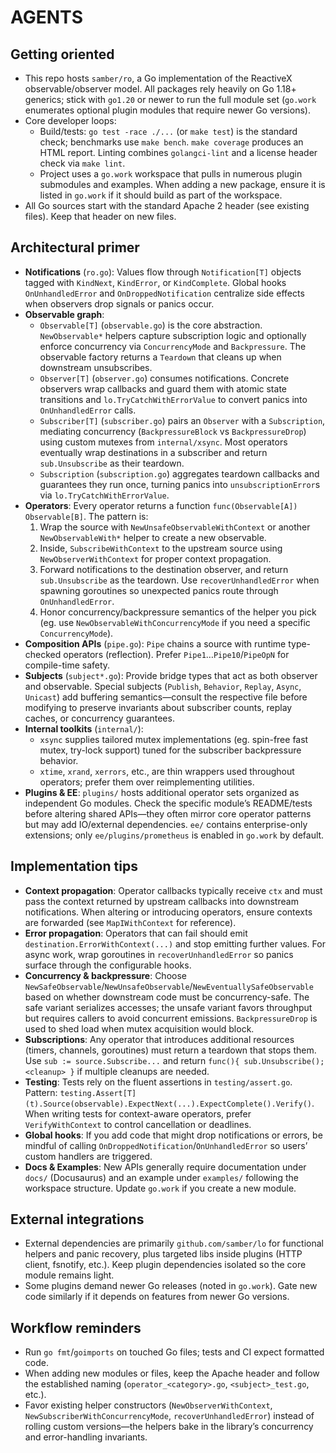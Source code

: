 # AGENTS

## Getting oriented
- This repo hosts `samber/ro`, a Go implementation of the ReactiveX observable/observer model. All packages rely heavily on Go 1.18+ generics; stick with `go1.20` or newer to run the full module set (`go.work` enumerates optional plugin modules that require newer Go versions).
- Core developer loops:
  - Build/tests: `go test -race ./...` (or `make test`) is the standard check; benchmarks use `make bench`. `make coverage` produces an HTML report. Linting combines `golangci-lint` and a license header check via `make lint`.
  - Project uses a `go.work` workspace that pulls in numerous plugin submodules and examples. When adding a new package, ensure it is listed in `go.work` if it should build as part of the workspace.
- All Go sources start with the standard Apache 2 header (see existing files). Keep that header on new files.

## Architectural primer
- **Notifications** (`ro.go`): Values flow through `Notification[T]` objects tagged with `KindNext`, `KindError`, or `KindComplete`. Global hooks `OnUnhandledError` and `OnDroppedNotification` centralize side effects when observers drop signals or panics occur.
- **Observable graph**:
  - `Observable[T]` (`observable.go`) is the core abstraction. `NewObservable*` helpers capture subscription logic and optionally enforce concurrency via `ConcurrencyMode` and `Backpressure`. The observable factory returns a `Teardown` that cleans up when downstream unsubscribes.
  - `Observer[T]` (`observer.go`) consumes notifications. Concrete observers wrap callbacks and guard them with atomic state transitions and `lo.TryCatchWithErrorValue` to convert panics into `OnUnhandledError` calls.
  - `Subscriber[T]` (`subscriber.go`) pairs an `Observer` with a `Subscription`, mediating concurrency (`BackpressureBlock` vs `BackpressureDrop`) using custom mutexes from `internal/xsync`. Most operators eventually wrap destinations in a subscriber and return `sub.Unsubscribe` as their teardown.
  - `Subscription` (`subscription.go`) aggregates teardown callbacks and guarantees they run once, turning panics into `unsubscriptionError`s via `lo.TryCatchWithErrorValue`.
- **Operators**: Every operator returns a function `func(Observable[A]) Observable[B]`. The pattern is:
  1. Wrap the source with `NewUnsafeObservableWithContext` or another `NewObservableWith*` helper to create a new observable.
  2. Inside, `SubscribeWithContext` to the upstream source using `NewObserverWithContext` for proper context propagation.
  3. Forward notifications to the destination observer, and return `sub.Unsubscribe` as the teardown. Use `recoverUnhandledError` when spawning goroutines so unexpected panics route through `OnUnhandledError`.
  4. Honor concurrency/backpressure semantics of the helper you pick (eg. use `NewObservableWithConcurrencyMode` if you need a specific `ConcurrencyMode`).
- **Composition APIs** (`pipe.go`): `Pipe` chains a source with runtime type-checked operators (reflection). Prefer `Pipe1`…`Pipe10`/`PipeOpN` for compile-time safety.
- **Subjects** (`subject*.go`): Provide bridge types that act as both observer and observable. Special subjects (`Publish`, `Behavior`, `Replay`, `Async`, `Unicast`) add buffering semantics—consult the respective file before modifying to preserve invariants about subscriber counts, replay caches, or concurrency guarantees.
- **Internal toolkits** (`internal/`):
  - `xsync` supplies tailored mutex implementations (eg. spin-free fast mutex, try-lock support) tuned for the subscriber backpressure behavior.
  - `xtime`, `xrand`, `xerrors`, etc., are thin wrappers used throughout operators; prefer them over reimplementing utilities.
- **Plugins & EE**: `plugins/` hosts additional operator sets organized as independent Go modules. Check the specific module’s README/tests before altering shared APIs—they often mirror core operator patterns but may add IO/external dependencies. `ee/` contains enterprise-only extensions; only `ee/plugins/prometheus` is enabled in `go.work` by default.

## Implementation tips
- **Context propagation**: Operator callbacks typically receive `ctx` and must pass the context returned by upstream callbacks into downstream notifications. When altering or introducing operators, ensure contexts are forwarded (see `MapIWithContext` for reference).
- **Error propagation**: Operators that can fail should emit `destination.ErrorWithContext(...)` and stop emitting further values. For async work, wrap goroutines in `recoverUnhandledError` so panics surface through the configurable hooks.
- **Concurrency & backpressure**: Choose `NewSafeObservable`/`NewUnsafeObservable`/`NewEventuallySafeObservable` based on whether downstream code must be concurrency-safe. The safe variant serializes accesses; the unsafe variant favors throughput but requires callers to avoid concurrent emissions. `BackpressureDrop` is used to shed load when mutex acquisition would block.
- **Subscriptions**: Any operator that introduces additional resources (timers, channels, goroutines) must return a teardown that stops them. Use `sub := source.Subscribe...` and return `func(){ sub.Unsubscribe(); <cleanup> }` if multiple cleanups are needed.
- **Testing**: Tests rely on the fluent assertions in `testing/assert.go`. Pattern: `testing.Assert[T](t).Source(observable).ExpectNext(...).ExpectComplete().Verify()`. When writing tests for context-aware operators, prefer `VerifyWithContext` to control cancellation or deadlines.
- **Global hooks**: If you add code that might drop notifications or errors, be mindful of calling `OnDroppedNotification`/`OnUnhandledError` so users’ custom handlers are triggered.
- **Docs & Examples**: New APIs generally require documentation under `docs/` (Docusaurus) and an example under `examples/` following the workspace structure. Update `go.work` if you create a new module.

## External integrations
- External dependencies are primarily `github.com/samber/lo` for functional helpers and panic recovery, plus targeted libs inside plugins (HTTP client, fsnotify, etc.). Keep plugin dependencies isolated so the core module remains light.
- Some plugins demand newer Go releases (noted in `go.work`). Gate new code similarly if it depends on features from newer Go versions.

## Workflow reminders
- Run `go fmt`/`goimports` on touched Go files; tests and CI expect formatted code.
- When adding new modules or files, keep the Apache header and follow the established naming (`operator_<category>.go`, `<subject>_test.go`, etc.).
- Favor existing helper constructors (`NewObserverWithContext`, `NewSubscriberWithConcurrencyMode`, `recoverUnhandledError`) instead of rolling custom versions—the helpers bake in the library’s concurrency and error-handling invariants.
